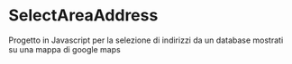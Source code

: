 # SelectAreaAddress
Progetto in Javascript per la selezione di indirizzi da un database mostrati su una mappa di google maps
